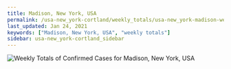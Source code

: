 ```yaml
---
title: Madison, New York, USA
permalink: /usa-new_york-cortland/weekly_totals/usa-new_york-madison-weekly_totals.html
last_updated: Jan 24, 2021
keywords: ["Madison, New York, USA", "weekly totals"]
sidebar: usa-new_york-cortland_sidebar
---
```


![Weekly Totals of Confirmed Cases for Madison, New York, USA](/covid_tracker/images/graphs/usa-new_york-madison-weekly_totals_graph.png)
